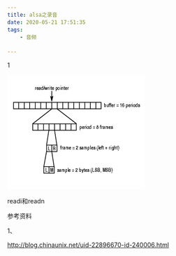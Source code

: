 ```yaml
---
title: alsa之录音
date: 2020-05-21 17:51:35
tags:
	- 音频

---
```


1

![img](../images/random_name/22896670_1303024653LFKf.jpg)

readi和readn



参考资料

1、

http://blog.chinaunix.net/uid-22896670-id-240006.html